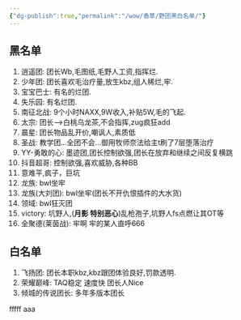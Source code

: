 ```yaml
---
{"dg-publish":true,"permalink":"/wow/香草/野团黑白名单/"}
---
```



## 黑名单
1. 逍遥团: 团长Wb,毛图纸,毛野人工资,指挥烂.
2. 少年团: 团长喜欢毛治疗量,放生kbz,组人稀烂,牢.
3. 宝宝巴士: 有名的烂团.
4. 失乐园: 有名烂团.
5. 南征北战: 9个小时NAXX,9W收入,补贴5W,毛的飞起.
6. 太宗: 团长-->白桃乌龙茶,不会指挥,zug疯狂add
7.  晨星: 团长物品乱开价,嘲讽人,素质低
8. 圣战: 教学团...全团不会...御用牧师奈法给主t刷了7层堕落治疗
9. YY-勇敢的心: 墨迹团,团长控制欲强,团长在放弃和继续之间反复横跳
10. 抖音超哥: 控制欲强,喜欢威胁,各种BB
11. 意难平,疯子，巨坑 
12. 龙族: bwl坐牢
13. 龙族(大刘团): bwl坐牢(团长不开仇恨插件的大水货)
14. 领域: bwl狂灭团
15. victory: 坑野人,(**月影 特别恶心**)乱枪孢子,坑野人fs点燃让其OT等
16. 全聚德(莱茵战): 牢啊 牢的某人直呼666


## 白名单
1. 飞扬团: 团长本职kbz,kbz跟团体验良好,罚款透明.
2. 荣耀巅峰: TAQ稳定 速度快 团长人Nice
3. 倾城的传说团长: 多年多版本团长 


fffff
aaa